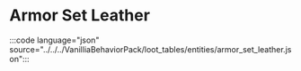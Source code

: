 # Armor Set Leather

:::code language="json" source="../../../VanilliaBehaviorPack/loot_tables/entities/armor_set_leather.json":::